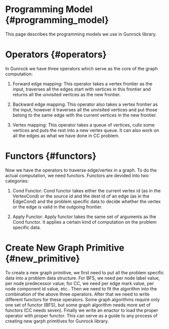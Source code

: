 Programming Model              {#programming_model}
=================

This page describes the programming models we use in Gunrock library.

Operators                       {#operators}
=========

In Gunrock we have three operators which serve as the core of the graph computation:

1. Forward edge mapping:
This operator takes a vertex frontier as the input, traverses all the edges start with
vertices in this frontier and returns all the unvisited vertices as the new frontier.

2. Backward edge mapping:
This operator also takes a vertex frontier as the input, however it traverses all the
unvisited vertices and put those belong to the same edge with the current vertices in
the new frontier.

3. Vertex mapping:
This operator takes a queue of vertices, culls some vertices and puts the rest into a
new vertex queue. It can also work on all the edges as what we have done in CC problem.


Functors                        {#functors}
========

Now we have the operators to traverse edge/vertex in a graph. To do the actual computation,
we need functors. Functors are devided into two categories:

1. Cond Functor:
Cond functor takes either the current vertex id (as in the VertexCond) or the source id and
the dest id of an edge (as in the EdgeCond) and the problem specific data to decide whether
the vertex or the edge is valid in the outgoing frontier.

2. Apply Functor:
Apply functor takes the same set of arguments as the Cond functor. It applies a certain kind
of computation on the problem specific data.

Create New Graph Primitive         {#new_primitive}
==========================
To create a new graph primitive, we first need to put all the problem specific data into a
problem data structure. For BFS, we need per node label value, per node predecessor value;
for CC, we need per edge mark value, per node component id value, etc.. Then we need to fit
the algorithm into the combination of the above three operators. After that we need to write
different functors for these operators. Some graph algorithms require only one set of functor
(BFS), but some graph algorithm needs more set of functors (CC needs seven). Finally we write
an enactor to load the proper operator with proper functor. This can serve as a guide to any
process of creating new garph primitives for Gunrock library.
